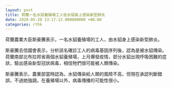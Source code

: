 ```yaml
---
layout: post
title: 荷蘭一名水貂養殖場工人從水貂身上感染新型肺炎
date: 2020-05-20 13:17:12.000000000 +08:00
categories: rthk
---
```


荷蘭農業大臣斯豪騰表示，一名水貂養殖場的工人，由水貂身上感染新型肺炎。

斯豪騰去信國會表示，分析該名確診工人的病毒基因序列後，認為是被水貂傳染。荷蘭南部北布拉邦省兩個水貂養殖場，上月爆發疫情，部分水貂出現呼吸困難的症狀，驗出感染新型冠狀病毒，相信牠們很可能被人類傳染。

斯豪騰表示，農業部當時認為，水貂傳染給人類的風險不高，但現在承認判斷錯誤，不過她強調，在養殖場以外，病毒傳播的可能性很小。

